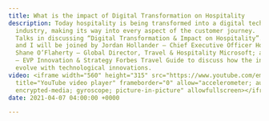 ```yaml
---
title: What is the impact of Digital Transformation on Hospitality
description: Today hospitality is being transformed into a digital technology-enabled
  industry, making its way into every aspect of the customer journey.  This week Hospitality
  Talks in discussing “Digital Transformation & Impact on Hospitality”. Sam-Erik Ruttmann
  and I will be joined by Jordan Hollander – Chief Executive Officer HotelTechReport.com;
  Shane O’Flaherty – Global Director, Travel & Hospitality Microsoft; and Stuart Greif
  – EVP Innovation & Strategy Forbes Travel Guide to discuss how the industry will
  evolve with technological innovations.
video: <iframe width="560" height="315" src="https://www.youtube.com/embed/mQjxLOXvhck"
  title="YouTube video player" frameborder="0" allow="accelerometer; autoplay; clipboard-write;
  encrypted-media; gyroscope; picture-in-picture" allowfullscreen></iframe>
date: 2021-04-07 04:00:00 +0000

---
```

